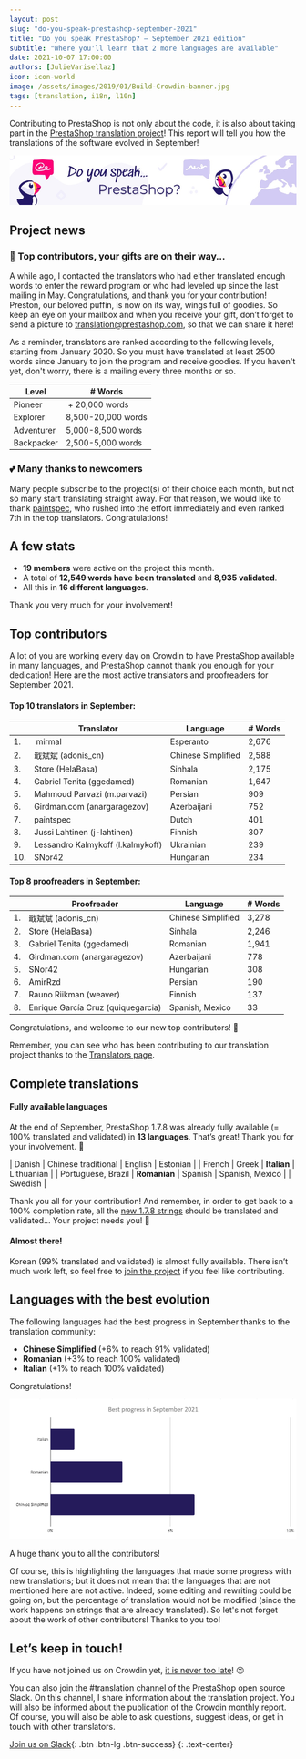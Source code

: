 ```yaml
---
layout: post
slug: "do-you-speak-prestashop-september-2021"
title: "Do you speak PrestaShop? – September 2021 edition"
subtitle: "Where you'll learn that 2 more languages are available"
date: 2021-10-07 17:00:00
authors: [JulieVarisellaz]
icon: icon-world
image: /assets/images/2019/01/Build-Crowdin-banner.jpg
tags: [translation, i18n, l10n]
---
```


Contributing to PrestaShop is not only about the code, it is also about taking part in the [PrestaShop translation project](https://crowdin.com/project/prestashop-official)! This report will tell you how the translations of the software evolved in September!

![Crowdin Monthly banner](/assets/images/2019/01/Build-Crowdin-banner.jpg)

## Project news

### 🎁 Top contributors, your gifts are on their way…

A while ago, I contacted the translators who had either translated enough words to enter the reward program or who had leveled up since the last mailing in May. Congratulations, and thank you for your contribution! Preston, our beloved puffin, is now on its way, wings full of goodies. So keep an eye on your mailbox and when you receive your gift, don’t forget to send a picture to translation@prestashop.com, so that we can share it here!

As a reminder, translators are ranked according to the following levels, starting from January 2020. So you must have translated at least 2500 words since January to join the program and receive goodies. If you haven't yet, don't worry, there is a mailing every three months or so.

| Level | # Words
|---------- | -------- 
| Pioneer |‫‬ + 20,000 words
| Explorer | 8,500-20,000 words
| Adventurer | 5,000-8,500 words
| Backpacker | 2,500-5,000 words


### 💕 Many thanks to newcomers

Many people subscribe to the project(s) of their choice each month, but not so many start translating straight away. For that reason, we would like to thank [paintspec](https://crowdin.com/profile/paintspec), who rushed into the effort immediately and even ranked 7th in the top translators. Congratulations!

## A few stats
 
* **19 members** were active on the project this month.
* A total of **12,549 words have been translated** and **8,935 validated**.
* All this in **16 different languages**.
 
Thank you very much for your involvement!

## Top contributors
 
A lot of you are working every day on Crowdin to have PrestaShop available in many languages, and PrestaShop cannot thank you enough for your dedication! Here are the most active translators and proofreaders for September 2021.
 
#### Top 10 translators in September:
 
| |Translator | Language | # Words
|-|---------- | -------- | ----------------
| 1. |‫‬ mirmal | Esperanto | 2,676
| 2. | 戢斌斌 (adonis_cn) | Chinese Simplified | 2,588
| 3. | Store (HelaBasa) | Sinhala | 2,175
| 4. | Gabriel Tenita (ggedamed) | Romanian | 1,647
| 5. | Mahmoud Parvazi (m.parvazi) | Persian | 909
| 6. | Girdman.com (anargaragezov) | Azerbaijani | 752
| 7. | paintspec | Dutch | 401
| 8. | Jussi Lahtinen (j-lahtinen) | Finnish | 307
| 9. | Lessandro Kalmykoff (l.kalmykoff) | Ukrainian | 239
| 10. | SNor42 | Hungarian | 234
 
#### Top 8 proofreaders in September:
 
| | Proofreader | Language | # Words
|-| ---------- | -------- | ----------------
| 1. | 戢斌斌 (adonis_cn) | Chinese Simplified | 3,278
| 2. | Store (HelaBasa) | Sinhala | 2,246
| 3. | Gabriel Tenita (ggedamed) | Romanian | 1,941
| 4. | Girdman.com (anargaragezov) | Azerbaijani | 778
| 5. | SNor42 | Hungarian | 308
| 6. | AmirRzd | Persian | 190
| 7. | Rauno Riikman (weaver) | Finnish | 137
| 8. | Enrique García Cruz (quiquegarcia) |Spanish, Mexico | 33


Congratulations, and welcome to our new top contributors! :clap:
 
Remember, you can see who has been contributing to our translation project thanks to the [Translators page](https://translators.prestashop.com/).
 
## Complete translations
 
#### Fully available languages
 
At the end of September, PrestaShop 1.7.8 was already fully available (= 100% translated and validated) in **13 languages**. That’s great! Thank you for your involvement. :tada:
 
| Danish | Chinese traditional | English | Estonian |
| French | Greek | **Italian** | Lithuanian |
| Portuguese, Brazil | **Romanian** | Spanish | Spanish, Mexico |
| Swedish |


Thank you all for your contribution! And remember, in order to get back to a 100% completion rate, all the [new 1.7.8 strings](https://build.prestashop.com/news/prestashop-178-translations/) should be translated and validated... Your project needs you! :muscle: 

#### Almost there!

Korean (99% translated and validated) is almost fully available. There isn’t much work left, so feel free to [join the project](https://crowdin.com/project/prestashop-official) if you feel like contributing.

## Languages with the best evolution

The following languages had the best progress in September thanks to the translation community:
 
* **Chinese Simplified** (+6% to reach 91% validated) 
* **Romanian** (+3% to reach 100% validated)
* **Italian** (+1% to reach 100% validated)

Congratulations! 
 
![Best translation progress in September 2021](/assets/images/2021/10/build-crowdin-progress-sept21.png)

A huge thank you to all the contributors!
 
Of course, this is highlighting the languages that made some progress with new translations; but it does not mean that the languages that are not mentioned here are not active. Indeed, some editing and rewriting could be going on, but the percentage of translation would not be modified (since the work happens on strings that are already translated). So let's not forget about the work of other contributors! Thanks to you too!

## Let’s keep in touch!

If you have not joined us on Crowdin yet, [it is never too late](https://crowdin.com/project/prestashop-official)! :wink:

You can also join the #translation channel of the PrestaShop open source Slack. On this channel, I share information about the translation project. You will also be informed about the publication of the Crowdin monthly report. Of course, you will also be able to ask questions, suggest ideas, or get in touch with other translators.

[Join us on Slack](https://join.slack.com/t/prestashop/shared_invite/zt-dkmbz5qf-I~FlEWwmRUOXunc5ui0Ucg){: .btn .btn-lg .btn-success}
{: .text-center}


